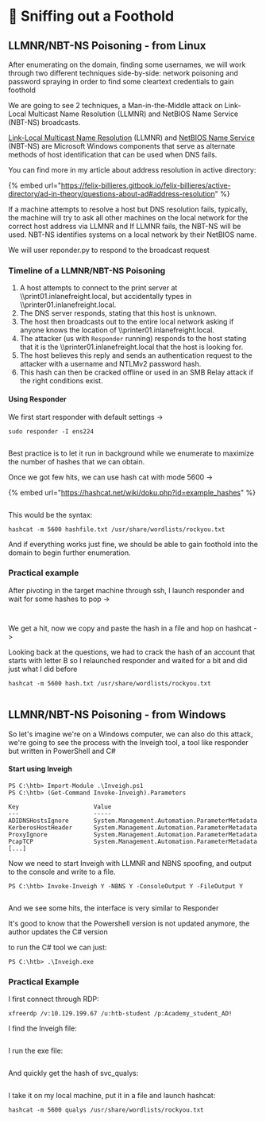 # 👃 Sniffing out a Foothold

## LLMNR/NBT-NS Poisoning - from Linux

After enumerating on the domain, finding some usernames, we will work through two different techniques side-by-side: network poisoning and password spraying in order to find some cleartext credentials to gain foothold

We are going to see 2 techniques, a Man-in-the-Middle attack on Link-Local Multicast Name Resolution (LLMNR) and NetBIOS Name Service (NBT-NS) broadcasts.

[Link-Local Multicast Name Resolution](https://datatracker.ietf.org/doc/html/rfc4795) (LLMNR) and [NetBIOS Name Service](https://docs.microsoft.com/en-us/previous-versions/windows/it-pro/windows-2000-server/cc940063\(v=technet.10\)?redirectedfrom=MSDN) (NBT-NS) are Microsoft Windows components that serve as alternate methods of host identification that can be used when DNS fails.

You can find more in my article about address resolution in active directory:

{% embed url="https://felix-billieres.gitbook.io/felix-billieres/active-directory/ad-in-theory/questions-about-ad#address-resolution" %}

If a machine attempts to resolve a host but DNS resolution fails, typically, the machine will try to ask all other machines on the local network for the correct host address via LLMNR and If LLMNR fails, the NBT-NS will be used. NBT-NS identifies systems on a local network by their NetBIOS name.

We will user reponder.py to respond to the broadcast request&#x20;

### Timeline of a LLMNR/NBT-NS Poisoning

1. A host attempts to connect to the print server at \\\print01.inlanefreight.local, but accidentally types in \\\printer01.inlanefreight.local.
2. The DNS server responds, stating that this host is unknown.
3. The host then broadcasts out to the entire local network asking if anyone knows the location of \\\printer01.inlanefreight.local.
4. The attacker (us with `Responder` running) responds to the host stating that it is the \\\printer01.inlanefreight.local that the host is looking for.
5. The host believes this reply and sends an authentication request to the attacker with a username and NTLMv2 password hash.
6. This hash can then be cracked offline or used in an SMB Relay attack if the right conditions exist.

#### Using Responder

We first start responder with default settings ->

```
sudo responder -I ens224 
```

<figure><img src="../../../.gitbook/assets/image (7) (1) (1) (1) (1) (1) (1) (1) (1) (1) (1) (1) (1) (1).png" alt=""><figcaption></figcaption></figure>

Best practice is to let it run in background while we enumerate to maximize the number of hashes that we can obtain.

Once we got few hits, we can use hash cat with mode 5600 ->

{% embed url="https://hashcat.net/wiki/doku.php?id=example_hashes" %}

<figure><img src="../../../.gitbook/assets/image (8) (1) (1) (1) (1) (1) (1) (1) (1) (1) (1).png" alt=""><figcaption></figcaption></figure>

This would be the syntax:

```
hashcat -m 5600 hashfile.txt /usr/share/wordlists/rockyou.txt 
```

And if everything works just fine, we should be able to gain foothold into the domain to begin further enumeration.

### Practical example

After pivoting in the target machine through ssh, I launch responder and wait for some hashes to pop ->

<figure><img src="../../../.gitbook/assets/image (9) (1) (1) (1) (1) (1) (1) (1) (1).png" alt=""><figcaption></figcaption></figure>

<figure><img src="../../../.gitbook/assets/image (10) (1) (1) (1) (1) (1) (1).png" alt=""><figcaption></figcaption></figure>

We get a hit, now we copy and paste the hash in a file and hop on hashcat ->

Looking back at the questions, we had to crack the hash of an account that starts with letter B so I relaunched responder and waited for a bit and did just what I did before

```
hashcat -m 5600 hash.txt /usr/share/wordlists/rockyou.txt
```

<figure><img src="../../../.gitbook/assets/image (1051).png" alt=""><figcaption></figcaption></figure>

## LLMNR/NBT-NS Poisoning - from Windows

So let's imagine we're on a Windows computer, we can also do this attack, we're going to see the process with the Inveigh tool, a tool like responder but written in PowerShell and C#

#### Start using Inveigh

```
PS C:\htb> Import-Module .\Inveigh.ps1
PS C:\htb> (Get-Command Invoke-Inveigh).Parameters

Key                     Value
---                     -----
ADIDNSHostsIgnore       System.Management.Automation.ParameterMetadata
KerberosHostHeader      System.Management.Automation.ParameterMetadata
ProxyIgnore             System.Management.Automation.ParameterMetadata
PcapTCP                 System.Management.Automation.ParameterMetadata
[...]
```

Now we need to start Inveigh with LLMNR and NBNS spoofing, and output to the console and write to a file.

```
PS C:\htb> Invoke-Inveigh Y -NBNS Y -ConsoleOutput Y -FileOutput Y
```

<figure><img src="../../../.gitbook/assets/image (13) (1) (1).png" alt=""><figcaption></figcaption></figure>

And we see some hits, the interface is very similar to Responder&#x20;

It's good to know that the Powershell version is not updated anymore, the author updates the C# version

to run the C# tool we can just:

```
PS C:\htb> .\Inveigh.exe
```

### Practical Example

I first connect through RDP:

```
xfreerdp /v:10.129.199.67 /u:htb-student /p:Academy_student_AD!
```

I find the Inveigh file:

<figure><img src="../../../.gitbook/assets/image (1) (1) (1) (1) (1) (1) (1) (1) (1) (1) (1) (1) (1) (1) (1) (1) (1) (1) (1) (1) (1) (1).png" alt=""><figcaption></figcaption></figure>

I run the exe file:

<figure><img src="../../../.gitbook/assets/image (2) (1) (1) (1) (1) (1) (1) (1) (1) (1) (1) (1) (1) (1) (1) (1) (1) (1) (1) (1).png" alt=""><figcaption></figcaption></figure>

And quickly get the hash of svc\_qualys:

<figure><img src="../../../.gitbook/assets/image (3) (1) (1) (1) (1) (1) (1) (1) (1) (1) (1) (1) (1) (1) (1) (1) (1) (1).png" alt=""><figcaption></figcaption></figure>

I take it on my local machine, put it in a file and launch hashcat:

```
hashcat -m 5600 qualys /usr/share/wordlists/rockyou.txt
```

<figure><img src="../../../.gitbook/assets/image (4) (1) (1) (1) (1) (1) (1) (1) (1) (1) (1) (1) (1) (1) (1).png" alt=""><figcaption></figcaption></figure>
